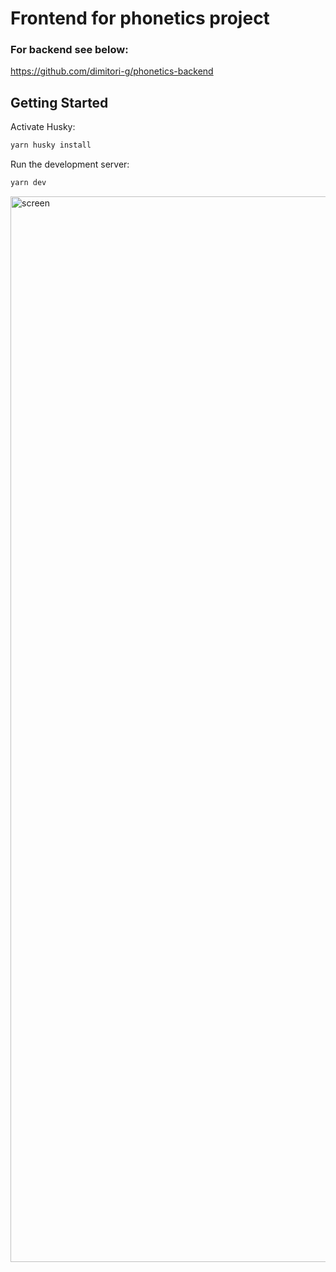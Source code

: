 # Frontend for phonetics project

### For backend see below:
https://github.com/dimitori-g/phonetics-backend

## Getting Started

Activate Husky:

```bash
yarn husky install
```

Run the development server:

```bash
yarn dev
```
<img width="1705" alt="screen" src="https://github.com/dimitori-g/phonetics-frontend/assets/37291504/08646b45-c189-4853-9c23-5cd0435be03f">
